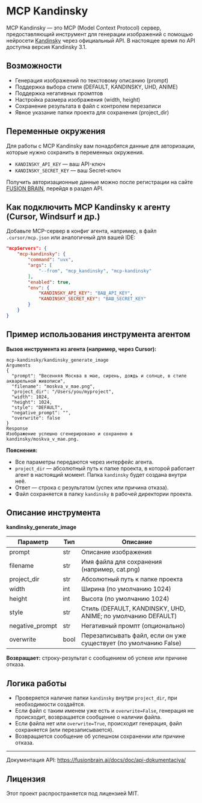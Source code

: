 # MCP Kandinsky

MCP Kandinsky — это MCP (Model Context Protocol) сервер, предоставляющий инструмент для генерации изображений с помощью нейросети [Kandinsky](https://www.sberbank.com/promo/kandinsky/) через официальный API. В настоящее время по API доступна версия Kandinsky 3.1.

## Возможности
- Генерация изображений по текстовому описанию (prompt)
- Поддержка выбора стиля (DEFAULT, KANDINSKY, UHD, ANIME)
- Поддержка негативных промптов
- Настройка размера изображения (width, height)
- Сохранение результата в файл с контролем перезаписи
- Явное указание папки проекта для сохранения (project_dir)

## Переменные окружения
Для работы с MCP Kandinsky вам понадобятся данные для авторизации, которые нужно сохранить в переменных окружения.

- `KANDINSKY_API_KEY` — ваш API-ключ
- `KANDINSKY_SECRET_KEY` — ваш Secret-ключ

Получить авторизационные данные можно после регистрации на сайте [FUSION BRAIN](https://fusionbrain.ai/), перейдя в раздел API.

## Как подключить MCP Kandinsky к агенту (Cursor, Windsurf и др.)
Добавьте MCP-сервер в конфиг агента, например, в файл `.cursor/mcp.json` или аналогичный для вашей IDE:

```json
"mcpServers": {
    "mcp-kandinsky": {
        "command": "uvx",
        "args": [
            "--from", "mcp_kandinsky", "mcp-kandinsky"
        ],
        "enabled": true,
        "env": {
            "KANDINSKY_API_KEY": "ВАШ_API_KEY",
            "KANDINSKY_SECRET_KEY": "ВАШ_SECRET_KEY"
        }
    }
}
```

## Пример использования инструмента агентом

**Вызов инструмента из агента (например, через Cursor):**

```
mcp-kandinsky/kandinsky_generate_image
Arguments
{
  "prompt": "Весенняя Москва в мае, сирень, дождь и солнце, в стиле акварельной живописи",
  "filename": "moskva_v_mae.png",
  "project_dir": "/Users/you/myproject",
  "width": 1024,
  "height": 1024,
  "style": "DEFAULT",
  "negative_prompt": "",
  "overwrite": false
}
Response
Изображение успешно сгенерировано и сохранено в kandinsky/moskva_v_mae.png.
```

**Пояснения:**
- Все параметры передаются через интерфейс агента.
- `project_dir` — абсолютный путь к папке проекта, в которой работает агент в настоящий момент. Папка `kandinsky` будет создана внутри неё.
- Ответ — строка с результатом (успех или причина отказа).
- Файл сохраняется в папку `kandinsky` в рабочей директории проекта.

## Описание инструмента

**kandinsky_generate_image**

| Параметр         | Тип    | Описание                                                        |
|------------------|--------|-----------------------------------------------------------------|
| prompt           | str    | Описание изображения                                            |
| filename         | str    | Имя файла для сохранения (например, cat.png)                    |
| project_dir      | str    | Абсолютный путь к папке проекта                                 |
| width            | int    | Ширина (по умолчанию 1024)                                      |
| height           | int    | Высота (по умолчанию 1024)                                      |
| style            | str    | Стиль (DEFAULT, KANDINSKY, UHD, ANIME; по умолчанию DEFAULT)    |
| negative_prompt  | str    | Негативный промпт (опционально)                                 |
| overwrite        | bool   | Перезаписывать файл, если он уже существует (по умолчанию False)|

**Возвращает:** строку-результат с сообщением об успехе или причине отказа.

## Логика работы
- Проверяется наличие папки `kandinsky` внутри `project_dir`, при необходимости создаётся.
- Если файл с таким именем уже есть и `overwrite=False`, генерация не происходит, возвращается сообщение о наличии файла.
- Если файла нет или `overwrite=True`, происходит генерация, файл сохраняется (или перезаписывается).
- Возвращается сообщение об успешном сохранении или причине отказа.

---
Документация API: https://fusionbrain.ai/docs/doc/api-dokumentaciya/

## Лицензия

Этот проект распространяется под лицензией MIT. 
